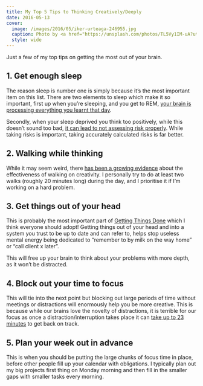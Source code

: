 ```yaml
---
title: My Top 5 Tips to Thinking Creatively/Deeply
date: 2016-05-13
cover:
  image: /images/2016/05/iker-urteaga-246955.jpg
  caption: Photo by <a href="https://unsplash.com/photos/TL5Vy1IM-uA?utm_source=unsplash&utm_medium=referral&utm_content=creditCopyText">Iker Urteaga</a> on <a href="https://unsplash.com/?utm_source=unsplash&utm_medium=referral&utm_content=creditCopyText">Unsplash</a>
  style: wide
---
```


Just a few of my top tips on getting the most out of your brain.

## 1. Get enough sleep

The reason sleep is number one is simply because it’s the most important item on this list. There are two elements to sleep which make it so important, first up when you’re sleeping, and you get to REM, [your brain is processing everything you learnt that day](https://www.psychologytoday.com/blog/conquering-cyber-overload/201005/sleep-success-creativity-and-the-neuroscience-slumber).

Secondly, when your sleep deprived you think too positively, while this doesn’t sound too bad, [it can lead to not assessing risk properly](http://corporate.dukemedicine.org/news_and_publications/news_office/news/sleep-deprived-people-make-risky-decisions-based-on-too-much-optimism). While taking risks is important, taking accurately calculated risks is far better.

## 2. Walking while thinking

While it may seem weird, there [has been a growing evidence](http://well.blogs.nytimes.com/2014/04/30/want-to-be-more-creative-take-a-walk/?_r=0) about the effectiveness of walking on creativity. I personally try to do at least two walks (roughly 20 minutes long) during the day, and I prioritise it if I’m working on a hard problem.

## 3. Get things out of your head

This is probably the most important part of [Getting Things Done](http://gettingthingsdone.com/) which I think everyone should adopt! Getting things out of your head and into a system you trust to be up to date and can refer to, helps stop useless mental energy being dedicated to “remember to by milk on the way home” or “call client x later”.

This will free up your brain to think about your problems with more depth, as it won’t be distracted.

## 4. Block out your time to focus

This will tie into the next point but blocking out large periods of time without meetings or distractions will enormously help you be more creative. This is because while our brains love the novelty of distractions, it is terrible for our focus as once a distraction/interruption takes place it can [take up to 23 minutes](http://www.fastcompany.com/944128/worker-interrupted-cost-task-switching) to get back on track.

## 5. Plan your week out in advance

This is when you should be putting the large chunks of focus time in place, before other people fill up your calendar with obligations. I typically plan out my big projects first thing on Monday morning and then fill in the smaller gaps with smaller tasks every morning.
